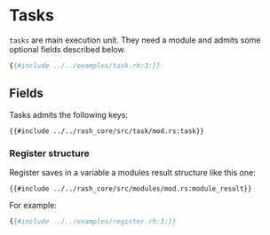 # Tasks

`tasks` are main execution unit. They need a module and admits some optional fields described below.

```yaml
{{#include ../../examples/task.rh:3:}}
```

## Fields

Tasks admits the following keys:

```rust,no_run,noplaypen
{{#include ../../rash_core/src/task/mod.rs:task}}
```

### Register structure

Register saves in a variable a modules result structure like this one:

```rust,no_run,noplaypen
{{#include ../../rash_core/src/modules/mod.rs:module_result}}
```

For example:

```yaml
{{#include ../../examples/register.rh:3:}}
```
